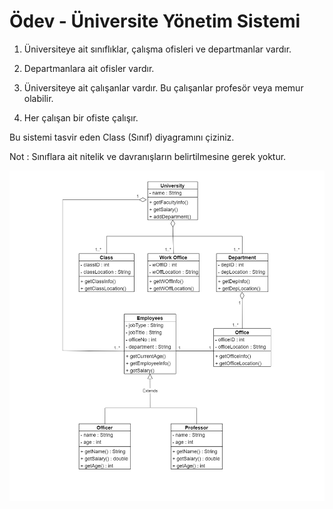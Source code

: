 # Ödev - Üniversite Yönetim Sistemi

1. Üniversiteye ait sınıflıklar, çalışma ofisleri ve departmanlar vardır.

2. Departmanlara ait ofisler vardır.
3. Üniversiteye ait çalışanlar vardır. Bu çalışanlar profesör veya memur olabilir.
4. Her çalışan bir ofiste çalışır.

Bu sistemi tasvir eden Class (Sınıf) diyagramını çiziniz.

Not : Sınıflara ait nitelik ve davranışların belirtilmesine gerek yoktur.

![Üniversite Yönetim Sistemi](https://github.com/Mr-OMD/Java101-Patika.dev/blob/master/src/ObjectOrientedProgramming/UniversiteYonetimSistemiUML/diyagram.png?raw=true)